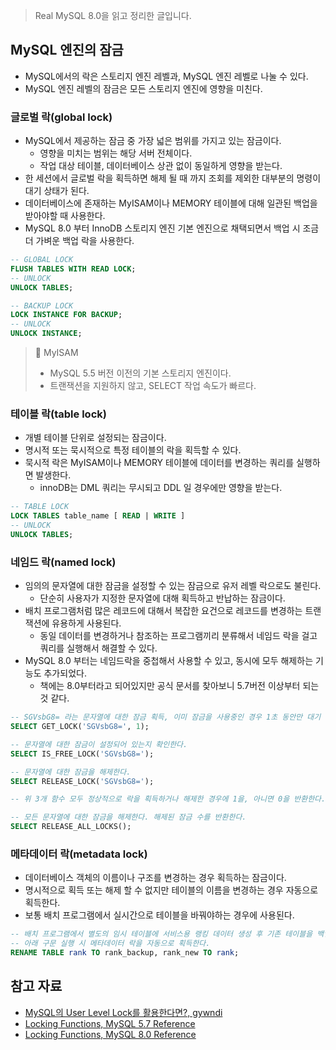 > Real MySQL 8.0을 읽고 정리한 글입니다.
> 

## MySQL 엔진의 잠금

- MySQL에서의 락은 스토리지 엔진 레벨과, MySQL 엔진 레벨로 나눌 수 있다.
- MySQL 엔진 레벨의 잠금은 모든 스토리지 엔진에 영향을 미친다.

### 글로벌 락(global lock)

- MySQL에서 제공하는 잠금 중 가장 넓은 범위를 가지고 있는 잠금이다.
    - 영향을 미치는 범위는 해당 서버 전체이다.
    - 작업 대상 테이블, 데이터베이스 상관 없이 동일하게 영향을 받는다.
- 한 세션에서 글로벌 락을 획득하면 해제 될 때 까지 조회를 제외한 대부분의 명령이 대기 상태가 된다.
- 데이터베이스에 존재하는 MyISAM이나 MEMORY 테이블에 대해 일관된 백업을 받아야할 때 사용한다.
- MySQL 8.0 부터 InnoDB 스토리지 엔진 기본 엔진으로 채택되면서 백업 시 조금 더 가벼운 백업 락을 사용한다.

```sql
-- GLOBAL LOCK
FLUSH TABLES WITH READ LOCK;
-- UNLOCK
UNLOCK TABLES;

-- BACKUP LOCK
LOCK INSTANCE FOR BACKUP;
-- UNLOCK
UNLOCK INSTANCE;
```

> 📌 MyISAM
> 
> - MySQL 5.5 버전 이전의 기본 스토리지 엔진이다.
> - 트랜잭션을 지원하지 않고, SELECT 작업 속도가 빠르다.

### 테이블 락(table lock)

- 개별 테이블 단위로 설정되는 잠금이다.
- 명시적 또는 묵시적으로 특정 테이블의 락을 획득할 수 있다.
- 묵시적 락은 MyISAM이나 MEMORY 테이블에 데이터를 변경하는 쿼리를 실행하면 발생한다.
    - innoDB는 DML 쿼리는 무시되고 DDL 일 경우에만 영향을 받는다.

```sql
-- TABLE LOCK
LOCK TABLES table_name [ READ | WRITE ]
-- UNLOCK
UNLOCK TABLES;
```

### 네임드 락(named lock)

- 임의의 문자열에 대한 잠금을 설정할 수 있는 잠금으로 유저 레벨 락으로도 불린다.
    - 단순히 사용자가 지정한 문자열에 대해 획득하고 반납하는 잠금이다.
- 배치 프로그램처럼 많은 레코드에 대해서 복잡한 요건으로 레코드를 변경하는 트랜잭션에 유용하게 사용된다.
    - 동일 데이터를 변경하거나 참조하는 프로그램끼리 분류해서 네임드 락을 걸고 쿼리를 실행해서 해결할 수 있다.
- MySQL 8.0 부터는 네임드락을 중첩해서 사용할 수 있고, 동시에 모두 해제하는 기능도 추가되었다.
    - 책에는 8.0부터라고 되어있지만 공식 문서를 찾아보니 5.7버전 이상부터 되는 것 같다.

```sql
-- SGVsbG8= 라는 문자열에 대한 잠금 획득, 이미 잠금을 사용중인 경우 1초 동안만 대기
SELECT GET_LOCK('SGVsbG8=', 1);

-- 문자열에 대한 잠금이 설정되어 있는지 확인한다.
SELECT IS_FREE_LOCK('SGVsbG8=');

-- 문자열에 대한 잠금을 해제한다.
SELECT RELEASE_LOCK('SGVsbG8=');

-- 위 3개 함수 모두 정상적으로 락을 획득하거나 해제한 경우에 1을, 아니면 0을 반환한다.

-- 모든 문자열에 대한 잠금을 해제한다. 해제된 잠금 수를 반환한다.
SELECT RELEASE_ALL_LOCKS();
```

### 메타데이터 락(metadata lock)

- 데이터베이스 객체의 이름이나 구조를 변경하는 경우 획득하는 잠금이다.
- 명시적으로 획득 또는 해제 할 수 없지만 테이블의 이름을 변경하는 경우 자동으로 획득한다.
- 보통 배치 프로그램에서 실시간으로 테이블을 바꿔야하는 경우에 사용된다.

```sql
-- 배치 프로그램에서 별도의 임시 테이블에 서비스용 랭킹 데이터 생성 후 기존 테이블을 백업하는 경우
-- 아래 구문 실행 시 메타데이터 락을 자동으로 획득한다.
RENAME TABLE rank TO rank_backup, rank_new TO rank;
```

## 참고 자료

- [MySQL의 User Level Lock를 활용한다면?, gywndi](https://gywn.net/2013/12/mysql-user-level-lock/)
- [Locking Functions, MySQL 5.7 Reference](https://dev.mysql.com/doc/refman/5.7/en/locking-functions.html#function_release-all-locks)
- [Locking Functions, MySQL 8.0 Reference](https://dev.mysql.com/doc/refman/8.0/en/locking-functions.html#function_release-all-locks)